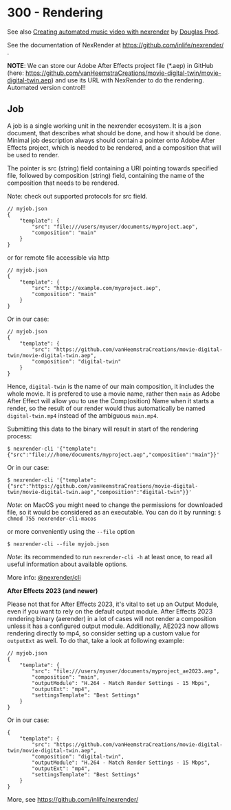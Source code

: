 # 300 - Rendering

See also [Creating automated music video with nexrender](https://www.youtube.com/watch?v=E64dXZ_AReQ) by [Douglas Prod](https://www.youtube.com/channel/UCDFTT_oX6VwmANKMng0-NUA).

See the documentation of NexRender at https://github.com/inlife/nexrender/ .

**NOTE**: We can store our Adobe After Effects project file (*.aep) in GitHub (here: https://github.com/vanHeemstraCreations/movie-digital-twin/movie-digital-twin.aep) and use its URL with NexRender to do the rendering. Automated version control!!

## Job

A job is a single working unit in the nexrender ecosystem. It is a json document, that describes what should be done, and how it should be done. Minimal job description always should contain a pointer onto Adobe After Effects project, which is needed to be rendered, and a composition that will be used to render.

The pointer is src (string) field containing a URI pointing towards specified file, followed by composition (string) field, containing the name of the composition that needs to be rendered.

Note: check out supported protocols for src field.

```
// myjob.json
{
    "template": {
        "src": "file:///users/myuser/documents/myproject.aep",
        "composition": "main"
    }
}
```

or for remote file accessible via http

```
// myjob.json
{
    "template": {
        "src": "http://example.com/myproject.aep",
        "composition": "main"
    }
}
```

Or in our case:

```
// myjob.json
{
    "template": {
        "src": "https://github.com/vanHeemstraCreations/movie-digital-twin/movie-digital-twin.aep",
        "composition": "digital-twin"
    }
}
```

Hence, ```digital-twin``` is the name of our main composition, it includes the whole movie. It is prefered to use a movie name, rather then ```main``` as Adobe After Effect will allow you to use the Comp(osition) Name when it starts a render, so the result of our render would thus automatically be named ```digital-twin.mp4``` instead of the ambiguous ```main.mp4```.

Submitting this data to the binary will result in start of the rendering process:

```
$ nexrender-cli '{"template":{"src":"file:///home/documents/myproject.aep","composition":"main"}}'
```

Or in our case:

```
$ nexrender-cli '{"template":{"src":"https://github.com/vanHeemstraCreations/movie-digital-twin/movie-digital-twin.aep","composition":"digital-twin"}}'
```

*Note*: on MacOS you might need to change the permissions for downloaded file, so it would be considered as an executable.
You can do it by running: ```$ chmod 755 nexrender-cli-macos```

or more conveniently using the ```--file``` option

```
$ nexrender-cli --file myjob.json
```

*Note*: its recommended to run ```nexrender-cli -h``` at least once, to read all useful information about available options.

More info: [@nexrender/cli](https://github.com/inlife/nexrender/blob/master/packages/nexrender-cli)

**After Effects 2023 (and newer)**

Please not that for After Effects 2023, it's vital to set up an Output Module, even if you want to rely on the default output module. After Effects 2023 rendering binary (aerender) in a lot of cases will not render a composition unless it has a configured output module. Additionally, AE2023 now allows rendering directly to mp4, so consider setting up a custom value for ```outputExt``` as well. To do that, take a look at following example:

```
// myjob.json
{
    "template": {
        "src": "file:///users/myuser/documents/myproject_ae2023.aep",
        "composition": "main",
        "outputModule": "H.264 - Match Render Settings - 15 Mbps",
        "outputExt": "mp4",
        "settingsTemplate": "Best Settings"
    }
}
```

Or in our case:

```
{
    "template": {
        "src": "https://github.com/vanHeemstraCreations/movie-digital-twin/movie-digital-twin.aep",
        "composition": "digital-twin",
        "outputModule": "H.264 - Match Render Settings - 15 Mbps",
        "outputExt": "mp4",
        "settingsTemplate": "Best Settings"
    }
}
```

More, see https://github.com/inlife/nexrender/
